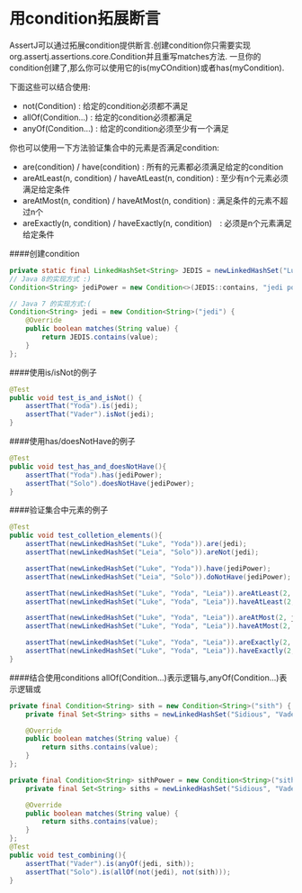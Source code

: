 用condition拓展断言
======
AssertJ可以通过拓展condition提供断言.创建condition你只需要实现org.assertj.assertions.core.Condition并且重写matches方法.
一旦你的condition创建了,那么你可以使用它的is(myCOndition)或者has(myCondition).

下面这些可以结合使用:
- not(Condition) : 给定的condition必须都不满足
- allOf(Condition...) : 给定的condition必须都满足
- anyOf(Condition...) : 给定的condition必须至少有一个满足

你也可以使用一下方法验证集合中的元素是否满足condition:
- are(condition) / have(condition) : 所有的元素都必须满足给定的condition
- areAtLeast(n, condition) / haveAtLeast(n, condition) : 至少有n个元素必须满足给定条件
- areAtMost(n, condition) / haveAtMost(n, condition) : 满足条件的元素不超过n个
- areExactly(n, condition) / haveExactly(n, condition)　: 必须是n个元素满足给定条件

####创建condition
```java
private static final LinkedHashSet<String> JEDIS = newLinkedHashSet("Luke", "Yoda", "Obiwan");
// Java 8的实现方式 :)
Condition<String> jediPower = new Condition<>(JEDIS::contains, "jedi power");

// Java 7 的实现方式:(
Condition<String> jedi = new Condition<String>("jedi") {
    @Override
    public boolean matches(String value) {
        return JEDIS.contains(value);
    }
};
```

####使用is/isNot的例子
```java
@Test
public void test_is_and_isNot() {
    assertThat("Yoda").is(jedi);
    assertThat("Vader").isNot(jedi);
}
```

####使用has/doesNotHave的例子
```java
@Test
public void test_has_and_doesNotHave(){
    assertThat("Yoda").has(jediPower);
    assertThat("Solo").doesNotHave(jediPower);
}
```

####验证集合中元素的例子
```java
@Test
public void test_colletion_elements(){
    assertThat(newLinkedHashSet("Luke", "Yoda")).are(jedi);
    assertThat(newLinkedHashSet("Leia", "Solo")).areNot(jedi);

    assertThat(newLinkedHashSet("Luke", "Yoda")).have(jediPower);
    assertThat(newLinkedHashSet("Leia", "Solo")).doNotHave(jediPower);

    assertThat(newLinkedHashSet("Luke", "Yoda", "Leia")).areAtLeast(2, jedi);
    assertThat(newLinkedHashSet("Luke", "Yoda", "Leia")).haveAtLeast(2, jediPower);

    assertThat(newLinkedHashSet("Luke", "Yoda", "Leia")).areAtMost(2, jedi);
    assertThat(newLinkedHashSet("Luke", "Yoda", "Leia")).haveAtMost(2, jediPower);

    assertThat(newLinkedHashSet("Luke", "Yoda", "Leia")).areExactly(2, jedi);
    assertThat(newLinkedHashSet("Luke", "Yoda", "Leia")).haveExactly(2, jediPower);
}
```

####结合使用conditions
allOf(Condition...)表示逻辑与,anyOf(Condition...)表示逻辑或
```java
private final Condition<String> sith = new Condition<String>("sith") {
    private final Set<String> siths = newLinkedHashSet("Sidious", "Vader", "Plagueis");

    @Override
    public boolean matches(String value) {
        return siths.contains(value);
    }
};

private final Condition<String> sithPower = new Condition<String>("sith power") {
    private final Set<String> siths = newLinkedHashSet("Sidious", "Vader", "Plagueis");

    @Override
    public boolean matches(String value) {
        return siths.contains(value);
    }
};
@Test
public void test_combining(){
    assertThat("Vader").is(anyOf(jedi, sith));
    assertThat("Solo").is(allOf(not(jedi), not(sith)));
}
```